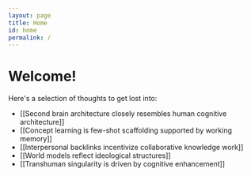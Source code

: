 ```yaml
---
layout: page
title: Home
id: home
permalink: /
---
```


# Welcome!

Here's a selection of thoughts to get lost into:

- [[Second brain architecture closely resembles human cognitive architecture]]
- [[Concept learning is few-shot scaffolding supported by working memory]]
- [[Interpersonal backlinks incentivize collaborative knowledge work]]
- [[World models reflect ideological structures]]
- [[Transhuman singularity is driven by cognitive enhancement]]
